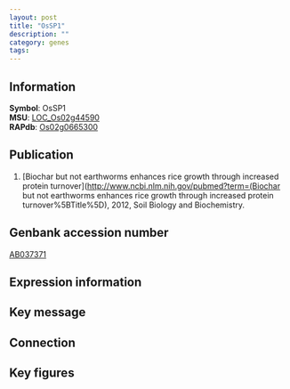 ```yaml
---
layout: post
title: "OsSP1"
description: ""
category: genes
tags: 
---
```


## Information
__Symbol__: OsSP1  
__MSU__: [LOC_Os02g44590](http://rice.plantbiology.msu.edu/cgi-bin/ORF_infopage.cgi?orf=LOC_Os02g44590)  
__RAPdb__: [Os02g0665300](http://rapdb.dna.affrc.go.jp/viewer/gbrowse_details/irgsp1?name=Os02g0665300)  

## Publication
1. [Biochar but not earthworms enhances rice growth through increased protein turnover](http://www.ncbi.nlm.nih.gov/pubmed?term=(Biochar but not earthworms enhances rice growth through increased protein turnover%5BTitle%5D), 2012, Soil Biology and Biochemistry.

## Genbank accession number
[AB037371](http://www.ncbi.nlm.nih.gov/nuccore/AB037371)

## Expression information

## Key message

## Connection

## Key figures


